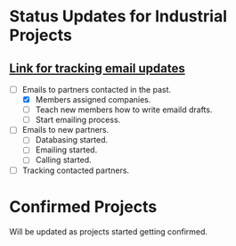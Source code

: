 # Status Updates for Industrial Projects
## <a href = "https://docs.google.com/spreadsheets/d/1DDg71h7TomiBN5YCW__w5o2J6dL1WkQ4gAzt-ZvJQyU/edit#gid=281356649"> Link for tracking email updates </a>

 - [ ] Emails to partners contacted in the past.
      - [x] Members assigned companies.
      - [ ] Teach new members how to write emaild drafts.
      - [ ] Start emailing process.
 - [ ] Emails to new partners.
      - [ ] Databasing started.
      - [ ] Emailing started.
      - [ ] Calling started.
 - [ ] Tracking contacted partners.
 
 # Confirmed Projects
 
 Will be updated as projects started getting confirmed.
